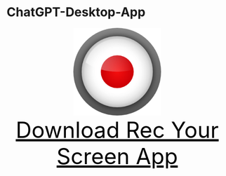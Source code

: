 # ChatGPT-Desktop-App
<P style="text-align:center;">
 <img src="icon.png" alt="ChatGPT" width="200px"/>
 <br/>
 <a id="raw-url" style="text-align: center; font-size:50px; color: black" href="">Download Rec Your Screen App</a>
</p>